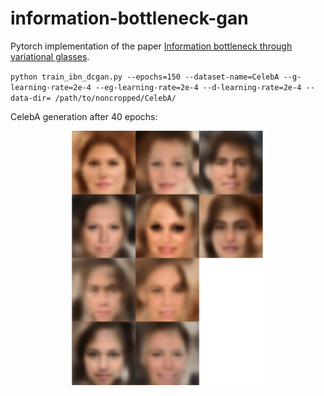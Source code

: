 # information-bottleneck-gan

Pytorch implementation of the paper [Information bottleneck through variational glasses](https://arxiv.org/abs/1912.00830).

`python train_ibn_dcgan.py --epochs=150 --dataset-name=CelebA --g-learning-rate=2e-4 --eg-learning-rate=2e-4 --d-learning-rate=2e-4 --data-dir= /path/to/noncropped/CelebA/`


CelebA generation after 40 epochs:
<p align="center">
    <img src="assets/celeba_ibn_gan_square.png" width="315"\>
</p>
